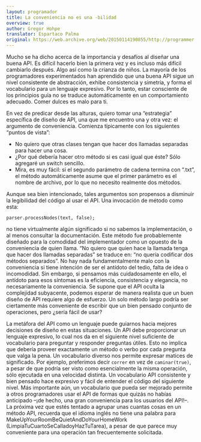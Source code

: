 ```yaml
---
layout: programador
title: La conveniencia no es una -bilidad
overview: true
author: Gregor Hohpe
translator: Espartaco Palma
original: https://web.archive.org/web/20150114190855/http://programmer.97things.oreilly.com/wiki/index.php/Convenience_Is_not_an_-ility
---
```


Mucho se ha dicho acerca de la importancia y desafíos al diseñar una
buena API. Es difícil hacerlo bien la primera vez y es incluso más
difícil cambiarlo después. Algo así como la crianza de niños. La mayoría
de los programadores experimentados han aprendido que una buena API
sigue un nivel consistente de abstracción, exhibe consistencia y
simetría, y forma el vocabulario para un lenguaje expresivo. Por lo
tanto, estar consciente de los principios guía no se traduce
automáticamente en un comportamiento adecuado. Comer dulces es malo para
ti.

En vez de predicar desde las alturas, quiero tomar una “estrategia”
específica de diseño de API, una que me encuentro una y otra vez: el
argumento de conveniencia. Comienza típicamente con los siguientes
“puntos de vista”:

- No quiero que otras clases tengan que hacer dos llamadas separadas
para hacer una cosa.
- ¿Por qué debería hacer otro método si es casi igual que éste? Sólo
agregaré un switch sencillo.
- Mira, es muy fácil: si el segundo parámetro de cadena termina con
“.txt”, el método automáticamente asume que el primer parámetro es el
nombre de archivo, por lo que no necesito realmente dos métodos.

Aunque sea bien intencionado, tales argumentos son propensos a disminuir
la legibilidad del código al usar el API. Una invocación de método como
esta:


    parser.processNodes(text, false);

no tiene virtualmente algún significado si no sabemos la implementación,
o al menos consultar la documentación. Este método fue probablemente
diseñado para la comodidad del implementador como un opuesto de la
conveniencia de quien llama. “No quiero que quien hace la llamada tenga
que hacer dos llamadas separadas” se traduce en: “no quería codificar
dos métodos separados”. No hay nada fundamentalmente malo con la
conveniencia si tiene intención de ser el antídoto del tedio, falta de
idea o incomodidad. Sin embargo, si pensamos más cuidadosamente en ello,
el antídoto para esos síntomas es la eficiencia, consistencia y
elegancia, no necesariamente la conveniencia. Se supone que el API
oculta la complejidad subyacente, podemos esperar de manera realista que
un buen diseño de API requiere algo de esfuerzo. Un solo método largo
podría ser ciertamente más conveniente de escribir que un bien pensado
conjunto de operaciones, pero ¿sería fácil de usar?

La metáfora del API como un lenguaje puede guiarnos hacia mejores
decisiones de diseño en estas situaciones. Un API debe proporcionar un
lenguaje expresivo, lo cual nos da en el siguiente nivel suficiente de
vocabulario para preguntar y responder preguntas útiles. Esto no implica
que debería proveer exactamente un método o verbo por cada pregunta que
valga la pena. Un vocabulario diverso nos permite expresar matices de
significado. Por ejemplo, preferimos decir `correr` en vez de
`caminar(true)`, a pesar de que podría ser visto como esencialmente la
misma operación, sólo ejecutada en una velocidad distinta. Un
vocabulario API consistente y bien pensado hace expresivo y fácil de
entender el código del siguiente nivel. Más importante aún, un
vocabulario que pueda ser mejorado permite a otros programadores usar el
API de formas que quizás no habías anticipado –¡de hecho, una gran
conveniencia para los usuarios del API!–. La próxima vez que estés
tentado a agrupar unas cuantas cosas en un método API, recuerda que el
idioma inglés no tiene una palabra para
MakeUpYourRoomBeQuietAndDoYourHomeWork
(LimpiaTuCuartoSeCalladoyHazTuTarea), a pesar de que parece muy
conveniente para una operación tan frecuentemente solicitada.
